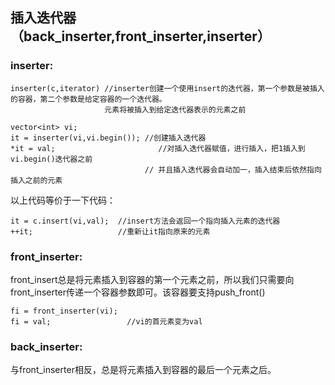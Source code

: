 ## 插入迭代器（back_inserter,front_inserter,inserter）
### inserter:
```
inserter(c,iterator) //inserter创建一个使用insert的迭代器，第一个参数是被插入的容器，第二个参数是给定容器的一个迭代器。
                     元素将被插入到给定迭代器表示的元素之前
```

```
vector<int> vi;
it = inserter(vi,vi.begin()); //创建插入迭代器
*it = val;                       //对插入迭代器赋值，进行插入，把1插入到vi.begin()迭代器之前     
                              // 并且插入迭代器会自动加一，插入结束后依然指向插入之前的元素
```
以上代码等价于一下代码：
```
it = c.insert(vi,val);  //insert方法会返回一个指向插入元素的迭代器
++it;                   //重新让it指向原来的元素
```

### front_inserter:
front_insert总是将元素插入到容器的第一个元素之前，所以我们只需要向front_inserter传递一个容器参数即可。该容器要支持push_front()
```
fi = front_inserter(vi);
fi = val;                 //vi的首元素变为val
```

### back_inserter:
与front_inserter相反，总是将元素插入到容器的最后一个元素之后。
